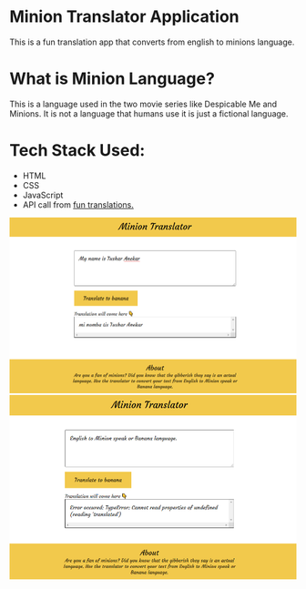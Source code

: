 <h1>Minion Translator Application</h1>
This is a fun translation app that converts from english to minions language.

<h1>What is Minion Language?</h1>
This is a language used in the two movie series like Despicable Me and Minions. It is not a language that humans use it is just a fictional language.

<h1>Tech Stack Used:</h1>
<ul>
    <li>HTML</li>
    <li>CSS</li>
    <li>JavaScript</li>
    <li>API call from <a href="https://funtranslations.com/minion">fun translations.</a></li>
</ul>

<img src="/images/MinionTranslator1.PNG">
<img src="/images/MinionTranslator2.PNG">